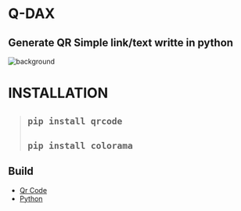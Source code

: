 # __Q-DAX__

## **Generate QR Simple link/text writte in python**



![background]([https://cdn.discordapp.com/attachments/1044683106264809563/1062479197437706363/image.png](https://cdn.discordapp.com/attachments/1146354940491599933/1150862105067659375/image.png))

# __INSTALLATION__
>## ```pip install qrcode```
>## ```pip install colorama```




## __Build__
* [Qr Code](https://pypi.org/project/qrcode/)
* [Python](https://www.python.org/)
